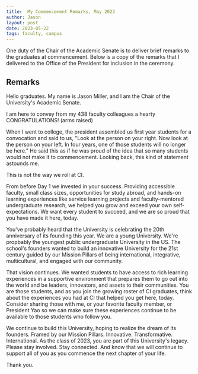 ```yaml
---
title:  My Commencement Remarks, May 2023
author: Jason
layout: post
date: 2023-05-22
tags: faculty, campus
---
```


One duty of the Chair of the Academic Senate is to deliver brief remarks to the graduates at commencement.  Below is a copy of the remarks that I delivered to the Office of the President for inclusion in the ceremony.  

## Remarks

Hello graduates.  My name is Jason Miller, and I am the Chair of the University's Academic Senate.

I am here to convey from my 438 faculty colleagues a hearty CONGRATULATIONS!  (arms raised)

When I went to college, the president assembled us first year students for a convocation and said to us, "Look at the person on your right.  Now look at the person on your left.  In four years, one of those students will no longer be here."  He said this as if he was proud of the idea that so many students would not make it to commencement.  Looking back, this kind of statement astounds me.

This is not the way we roll at CI.  

From before Day 1 we invested in your success.  Providing accessible faculty, small class sizes, opportunities for study abroad, and hands-on learning experiences like service learning projects and faculty-mentored undergraduate research, we helped you grow and exceed your own self-expectations.  We want every student to succeed, and we are so proud that you have made it here, today.

You've probably heard that the University is celebrating the 20th anniversary of its founding this year.  We are a young University.  We're propbably the youngest public undergraduate University in the US. The school's founders wanted to build an innovative University for the 21st century guided by our Mission Pillars of being international, integrative, multicultural, and engaged with our community.  

That vision continues.  We wanted students to have access to rich learning experiences in a supportive environment that prepares them to go out into the world and be leaders, innovators, and assets to their communities.  You are those students, and as you join the growing roster of CI graduates, think about the experiences you had at CI that helped you get here, today.  Consider sharing those with me, or your favorite faculty member, or President Yao so we can make sure these experiences continue to be available to those students who follow you.

We continue to build this University, hoping to realize the dream of its founders.  Framed by our Mission Pillars.  Innovative.  Transformative.  International.  As the class of 2023, you are part of this University's legacy.  Please stay involved.  Stay connected.  And know that we will continue to support all of you as you commence the next chapter of your life.

Thank you.
